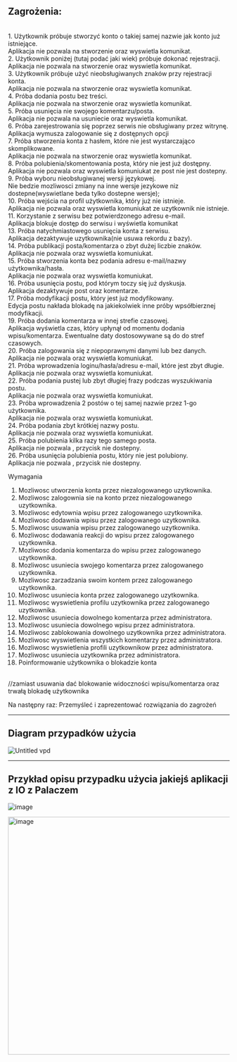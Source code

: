 Zagrożenia:
------------
<br />
1. Użytkownik próbuje stworzyć konto o takiej samej nazwie jak konto już istniejące.<br />
Aplikacja nie pozwala na stworzenie oraz wyswietla komunikat.<br />
2. Użytkownik poniżej (tutaj podać jaki wiek) próbuje dokonać rejestracji.<br />
Aplikacja nie pozwala na stworzenie oraz wyswietla komunikat.<br />
3. Użytkownik próbuje użyć nieobsługiwanych znaków przy rejestracji konta.<br />
Aplikacja nie pozwala na stworzenie oraz wyswietla komunikat.<br />
4. Próba dodania postu bez treści.<br />
Aplikacja nie pozwala na stworzenie oraz wyswietla komunikat.<br />
5. Próba usunięcia nie swojego komentarzu/posta.<br />
Aplikacja nie pozwala na usuniecie oraz wyswietla komunikat.<br />
6. Próba zarejestrowania się poprzez serwis nie obsługiwany przez witrynę.<br />
Aplikacja wymusza zalogowanie się z dostępnych opcji<br />
7. Próba stworzenia konta z hasłem, które nie jest wystarczająco skomplikowane. <br />
Aplikacja nie pozwala na stworzenie oraz wyswietla komunikat.<br />
8. Próba polubienia/skomentowania posta, który nie jest już dostępny.<br />
Aplikacja nie pozwala oraz wyswietla komuniukat ze post nie jest dostepny.<br />
9. Próba wyboru nieobsługiwanej wersji językowej.<br />
Nie bedzie mozliwosci zmiany na inne wersje jezykowe niz dostepne(wyswietlane beda tylko dostepne wersje);<br />
10. Próba wejścia na profil użytkownika, który już nie istnieje.<br />
Aplikacja nie pozwala oraz wyswietla komuniukat ze uzytkownik nie istnieje.<br />
11. Korzystanie z serwisu bez potwierdzonego adresu e-mail.<br />
Aplikacja blokuje dostęp do serwisu i wyświetla komunikat<br />
13. Próba natychmiastowego usunięcia konta z serwisu.<br />
Aplikacja dezaktywuje uzytkownika(nie usuwa rekordu z bazy).<br />
14. Próba publikacji posta/komentarza o zbyt dużej liczbie znaków.<br />
Aplikacja nie pozwala oraz wyswietla komuniukat.<br />
15. Próba stworzenia konta bez podania adresu e-mail/nazwy użytkownika/hasła.<br />
Aplikacja nie pozwala oraz wyswietla komuniukat.<br />
16. Próba usunięcia postu, pod którym toczy się już dyskusja. <br />
Aplikacja dezaktywuje post oraz komentarze.<br />
17. Próba modyfikacji postu, który jest już modyfikowany. <br />
Edycja postu nakłada blokadę na jakiekolwiek inne próby wpsółbierznej modyfikacji.<br />
19. Próba dodania komentarza w innej strefie czasowej. <br />
Aplikacja wyświetla czas, który upłynął od momentu dodania wpisu/komentarza. Ewentualne daty dostosowywane są do do stref czasowych.<br />
20. Próba zalogowania się z niepoprawnymi danymi lub bez danych. <br />
Aplikacja nie pozwala oraz wyswietla komuniukat.<br />
21. Próba wprowadzenia loginu/hasła/adresu e-mail, które jest zbyt długie. <br />
Aplikacja nie pozwala oraz wyswietla komuniukat.<br />
22. Próba podania pustej lub zbyt długiej frazy podczas wyszukiwania postu. <br />
Aplikacja nie pozwala oraz wyswietla komuniukat.<br />
23. Próba wprowadzenia 2 postów o tej samej nazwie przez 1-go użytkownika. <br />
Aplikacja nie pozwala oraz wyswietla komuniukat.<br />
24. Próba podania zbyt krótkiej nazwy postu. <br />
Aplikacja nie pozwala oraz wyswietla komuniukat.<br />
25. Próba polubienia kilka razy tego samego posta. <br />
Aplikacja nie pozwala , przycisk nie dostepny.<br />
26. Próba usunięcia polubienia postu, który nie jest polubiony. <br />
Aplikacja nie pozwala , przycisk nie dostepny.<br />

Wymagania <br />
1. Mozliwosc utworzenia konta przez niezalogowanego uzytkownika.
2. Mozliwosc zalogownia sie na konto przez niezalogowanego uzytkownika.
3. Mozliwosc edytownia wpisu przez zalogowanego uzytkownika.
4. Mozliwosc dodawnia wpisu przez zalogowanego uzytkownika.
5. Mozliwosc usuwania wpisu przez zalogowanego uzytkownika.
6. Mozliwosc dodawania reakcji do wpisu przez zalogowanego uzytkownika.
7. Mozliwosc dodania komentarza do wpisu przez zalogowanego uzytkownika.
8. Mozliwosc usuniecia swojego komentarza przez zalogowanego uzytkownika.
9. Mozliwosc zarzadzania swoim kontem przez zalogowanego uzytkownika.
10. Mozliwosc usuniecia konta przez zalogowanego uzytkownika.
11. Mozliwosc wyswietlenia profilu uzytkownika przez zalogowanego uzytkownika.
12. Mozliwosc usuniecia dowolnego komentarza przez administratora.
13. Mozliwosc usuniecia dowolnego wpisu przez administratora.
14. Mozliwosc zablokowania dowolnego uzytkownika przez administratora.
15. Mozliwosc wyswietlenia wszystkich komentarzy przez administratora.
16. Mozliwosc wyswietlenia profili uzytkownikow  przez administratora.
17. Mozliwosc usuniecia uzytkownika przez administratora.
18. Poinformowanie użytkownika o blokadzie konta

<br />//zamiast usuwania dać blokowanie widoczności wpisu/komentarza oraz trwałą blokadę użytkownika

Na następny raz:
Przemyśleć i zaprezentować rozwiązania do zagrożeń 



--------------------------
Diagram przypadków użycia
--------------------------
![Untitled vpd](https://github.com/OpalinskiJakub/YWebApp/assets/49318908/fe093992-92de-4965-8ecf-0824897621a7)

--------------------------
Przykład opisu przypadku użycia jakiejś aplikacji z IO z Palaczem
--------------------------
![image](https://github.com/OpalinskiJakub/YWebApp/assets/49318908/61772e0c-e576-4230-80c9-5a97a41eccbd)

<img width="540" alt="image" src="https://github.com/OpalinskiJakub/YWebApp/assets/49318908/04776b82-5e61-4342-bc08-122381170a85">


